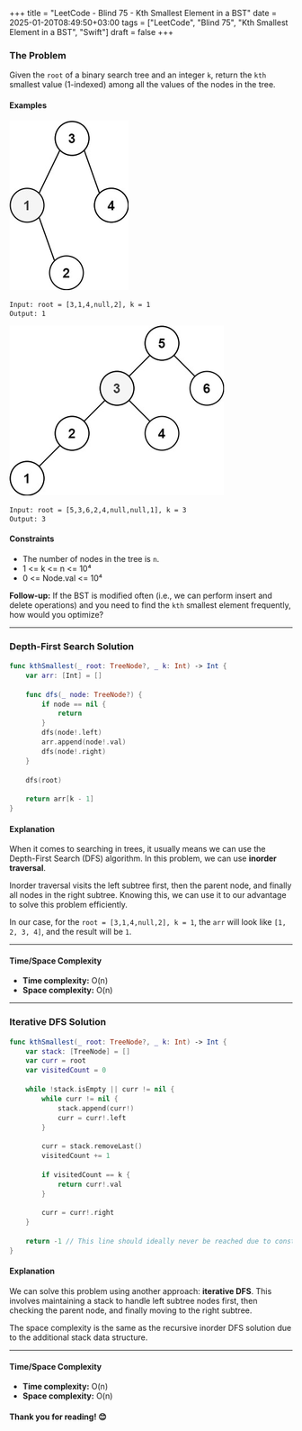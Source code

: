 +++
title = "LeetCode - Blind 75 - Kth Smallest Element in a BST"
date = 2025-01-20T08:49:50+03:00
tags = ["LeetCode", "Blind 75", "Kth Smallest Element in a BST", "Swift"]
draft = false
+++

### The Problem
Given the `root` of a binary search tree and an integer `k`, return the `kth` smallest value (1-indexed) among all the values of the nodes in the tree.

#### Examples
![alt image](images/kthtree1.jpg#center)
``` 
Input: root = [3,1,4,null,2], k = 1
Output: 1
```

![alt image](images/kthtree2.jpg#center)
```
Input: root = [5,3,6,2,4,null,null,1], k = 3
Output: 3
```

#### Constraints
* The number of nodes in the tree is `n`.
* 1 <= k <= n <= 10⁴
* 0 <= Node.val <= 10⁴

**Follow-up:** If the BST is modified often (i.e., we can perform insert and delete operations) and you need to find the `kth` smallest element frequently, how would you optimize?

---

### Depth-First Search Solution
```swift
func kthSmallest(_ root: TreeNode?, _ k: Int) -> Int {
    var arr: [Int] = []

    func dfs(_ node: TreeNode?) {
        if node == nil {
            return
        }
        dfs(node!.left)
        arr.append(node!.val)
        dfs(node!.right)
    }
    
    dfs(root)

    return arr[k - 1]
}
```

#### Explanation
When it comes to searching in trees, it usually means we can use the Depth-First Search (DFS) algorithm. In this problem, we can use **inorder traversal**.

Inorder traversal visits the left subtree first, then the parent node, and finally all nodes in the right subtree. Knowing this, we can use it to our advantage to solve this problem efficiently.

In our case, for the `root = [3,1,4,null,2], k = 1`, the `arr` will look like `[1, 2, 3, 4]`, and the result will be `1`.

---

#### Time/Space Complexity
* **Time complexity:** O(n)  
* **Space complexity:** O(n)

---

### Iterative DFS Solution
```swift
func kthSmallest(_ root: TreeNode?, _ k: Int) -> Int {
    var stack: [TreeNode] = []
    var curr = root
    var visitedCount = 0

    while !stack.isEmpty || curr != nil {
        while curr != nil {
            stack.append(curr!)
            curr = curr!.left
        }

        curr = stack.removeLast()
        visitedCount += 1

        if visitedCount == k {
            return curr!.val
        }

        curr = curr!.right
    }

    return -1 // This line should ideally never be reached due to constraints.
}
```

#### Explanation
We can solve this problem using another approach: **iterative DFS**. This involves maintaining a stack to handle left subtree nodes first, then checking the parent node, and finally moving to the right subtree. 

The space complexity is the same as the recursive inorder DFS solution due to the additional stack data structure.

---

#### Time/Space Complexity
* **Time complexity:** O(n)  
* **Space complexity:** O(n)  

#### Thank you for reading! 😊
